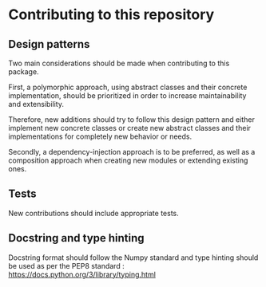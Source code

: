 # Contributing to this repository

## Design patterns
Two main considerations should be made when contributing to this package.

First, a polymorphic approach, using abstract classes and their concrete implementation,
should be prioritized in order to increase maintainability and extensibility.

Therefore, new additions should try to follow this design pattern and either implement
new concrete classes or create new abstract classes and their implementations for 
completely new behavior or needs.

Secondly, a dependency-injection approach is to be preferred, as well as a composition 
approach when creating new modules or extending existing ones.

## Tests

New contributions should include appropriate tests.

## Docstring and type hinting

Docstring format should follow the Numpy standard and type hinting should be used
as per the PEP8 standard : https://docs.python.org/3/library/typing.html